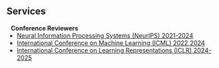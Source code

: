 ## Services

<h4 style="margin:0 10px 0;">Conference Reviewers</h4>

<ul style="margin:0 0 5px;">
  <li><a href="https://neurips.cc/"><autocolor>Neural Information Processing Systems (NeurIPS) 2021-2024</autocolor></a></li>
  <li><a href="https://icml.cc/"><autocolor>International Conference on Machine Learning (ICML) 2022,2024</autocolor></a></li>
  <li><a href="https://iclr.cc/"><autocolor>International Conference on Learning Representations (ICLR) 2024-2025</autocolor></a></li>
</ul>
